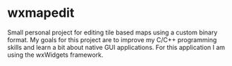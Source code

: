 # wxmapedit
Small personal project for editing tile based maps using a custom binary format.
My goals for this project are to improve my C/C++ programming skills and learn a bit about native GUI applications. For this application I am using the wxWidgets framework.
